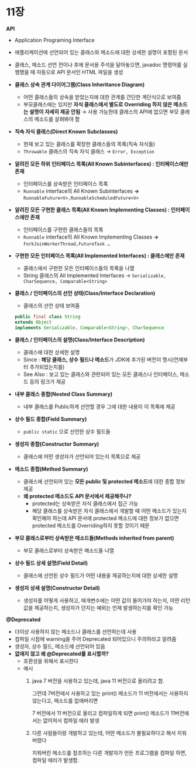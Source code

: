 # 11장

**API**

- Application Programing Interface
- 애플리케이션에 선언되어 있는 클래스와 메소드에 대한 상세한 설명이 포함된 문서
- 클래스, 메소드 선언 전이나 후에 문서용 주석을 달아놓으면, javadoc 명령어를 실행했을 때 자동으로 API 문서인 HTML 파일을 생성

- **클래스 상속 관계 다이어그램(Class Inheritance Diagram)**
    - 어떤 클래스들의 상속을 받았는지에 대한 관계를 간단한 계단식으로 보여줌
    - 부모클래스에는 있지만 **자식 클래스에서 별도로 Overriding 하지 않은 메소드는 설명이 자세히 제공 안됨** → 사용 가능한데 클래스의 API에 없으면 부모 클래스의 메소드를 살펴봐야 함
- **직속 자식 클래스(Direct Known Subclasses)**
    - 현재 보고 있는 클래스를 확장한 클래스들의 목록(직속 자식들)
    - `Throwable` 클래스의 직속 자식 클래스 → `Error, Exception`
- **알려진 모든 하위 인터페이스 목록(All Known Subinterfaces) : 인터페이스에만 존재**
    - 인터페이스를 상속받은 인터페이스 목록
    - `Runnable` interface의 All Known Subinterfaces **→** `RunnableFuture<V>,RunnableScheduledFuture<V>`
- **알려진 모든 구현한 클래스 목록(All Known Implementing Classes) :  인터페이스에만 존재**
    - 인터페이스를 구현한 클래스들의 목록
    - `Runnable` interface의 All Known Implementing Classes **→** `ForkJoinWorkerThread,FutureTask …`
- **구현한 모든 인터페이스 목록(All Implemented Interfaces) : 클래스에만 존재**
    - 클래스에서 구현한 모든 인터페이스들의 목록을 나열
    - String 클래스의 All Implemented Interfaces → `Serializable, CharSequence, Comparable<String>`
- **클래스 / 인터페이스의 선언 상태(Class/Interface Declaration)**
    - 클래스의 선언 상태 보여줌

    ```java
    public final class String
    extends Object
    implements Serializable, Comparable<String>, CharSequence
    ```


- **클래스 / 인터페이스의 설명(Class/Interface Description)**
    - 클래스에 대한 상세한 설명
    - Since : **해당 클래스, 상수 필드나 메소드**가 JDK에 추가된 버전이 명시(언제부터 추가되었는지를)
    - See Also : 보고 있는 클래스와 관련되어 있는 모든 클래스나 인터페이스, 메소드 등의 링크가 제공
- **내부 클래스 종합(Nested Class Summary)**
    - 내부 클래스를 Public하게 선언할 경우 그에 대한 내용이 이 목록에 제공
- **상수 필드 종합(Field Summary)**
    - `public static` 으로 선언한 상수 필드들
- **생성자 종합(Constructor Summary)**
    - 클래스에 어떤 생성자가 선언되어 있는지 목록으로 제공
- **메소드 종합(Method Summary)**
    - 클래스에 선언되어 있는 **모든 public 및 protected 메소드**에 대한 종합 정보 제공
    - **왜 protected 메소드도  API 문서에서 제공해주나?**
        - protected는 상속받은 자식 클래스에서 접근 가능
        - 해당 클래스를 상속받은 자식 클래스에서 개발할 때 어떤 메소드가 있는지 확인해야 하는데 API 문서에 protected 메소드에 대한 정보가 없으면 protected 메소드를 Overriding하지 못할 것이기 때문
- **부모 클래스로부터 상속받은 메소드들(Methods inherited from parent)**
    - 부모 클래스로부터 상속받은 메소드들 나열
- **상수 필드 상세 설명(Field Detail)**
    - 클래스에 선언된 상수 필드가 어떤 내용을 제공하는지에 대한 상세한 설명
- **생성자 상세 설명(Constructor Detail)**
    - 생성자를 어떻게 사용하고, 매개변수에는 어떤 값이 들어가야 하는지, 어떤 리턴값을 제공하는지, 생성자가 던지는 예외는 언제 발생하는지를 확인 가능

**@Deprecated**

- 더이상 사용하지 않는 메소드나 클래스를 선언하는데 사용
- 컴파일 시점에 warning을 주어 Deprecated 되어있으니 주의하라고 알려줌
- 생성자, 상수 필드, 메소드에 선언되어 있음
- **없애지 않고 왜 @Deprecated를 표시할까?**
    - 호환성을 위해서 표시한다
    - 예시
        1. java 7 버전을 사용하고 있는데, java 11 버전으로 올리려고 함.

           그런데 7버전에서 사용하고 있는 print() 메소드가 11 버전에서는 사용하지 않는다고, 메소드를 없애버리면

           7 버전에서 11 버전으로 올리고 컴파일하게 되면 print() 메소드가 11버전에서는 없어져서 컴파일 에러 발생

        2. 다른 사람들이랑 개발하고 있는데, 어떤 메소드가 불필요하다고 해서 지워버렸다

           지워버린 메소드를 참조하는 다른 개발자가 만든 프로그램을 컴파일 하면, 컴파일 에러가 발생함.